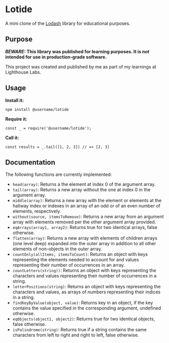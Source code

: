 # Lotide

A mini clone of the [Lodash](https://lodash.com) library for educational purposes.

## Purpose

**_BEWARE:_ This library was published for learning purposes. It is _not_ intended for use in production-grade software.**

This project was created and published by me as part of my learnings at Lighthouse Labs.

## Usage

**Install it:**

`npm install @username/lotide`

**Require it:**

`const _ = require('@username/lotide');`

**Call it:**

`const results = _.tail([1, 2, 3]) // => [2, 3]`

## Documentation

The following functions are currently implemented:

- `head(array)`: Returns a the element at index 0 of the argument array.
- `tail(array)`: Returns a new array without the one at index 0 in the argument array.
- `middle(array)`: Returns a new array with the element or elements at the hallway index or indexes in an array of an odd or of an even number of elements, respectively.
- `without(source, itemsToRemove)`: Returns a new array from an argument array with elements removed per the other argument array provided.
- `eqArrays(array1, array2)`: Returns true for two identical arrays, false otherwise.
- `flatten(array)`: Returns a new array with elements of children arrays (one level deep) expanded into the outer array in addition to all other elements of non-objects in the outer array.
- `countOnly(allItems, itemsToCount)`: Returns an object with keys representing the elements needed to account for and values representing their number of occurrences in an array.
- `countLetters(string))`: Returns an object with keys representing the characters and values representing their number of occurrences in a string.
- `letterPositions(string)`: Returns an object with keys representing the characters and values, as arrays of numbers representing their indices in a string.
- `findKeyByValue(object, value)`: Returns key in an object, if the key contains the value specified in the corresponding argument, undefined otherwise.
- `eqObjects(object1, object2)`: Returns true for two identical objects, false otherwise.
- `isPalindrome(string)`: Returns true if a string contains the same characters from left to right and right to left, false otherwise.

